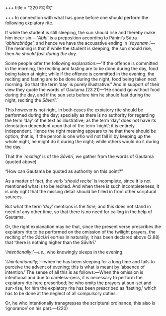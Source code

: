 +++
title = "220 तञ् चेद्"

+++
In connection with what has gone before one should perform the following
expiatory rite.

If while the student is still sleeping, the sun should rise and thereby
make him incur sin.—‘*Abhi*’ is a preposition according to Pāṇini’s
Sūtra ‘*abhirabhāge*’; and hence we have the accusative ending in
‘*śayanam*.’—The meaning is that if while the student is sleeping, the
sun should rise, then *he should fast during the day*.

Some people oífer the following explanation:—“If the offence is
committed in the morning, the reciting and fasting are to be done during
the day, food being taken at night; while if the offence is committed in
the evening, the reciting and fasting are to be done during the night,
food being taken next morning. So that the term ‘day’ is purely
illustrative.” And in support of their view they quote the words of
Gautama (23.21)—‘He should go without food during the day, and if the
sun sets before him he should fast during the night, reciting the
*Sāvitrī*.’

This however is not right. In both cases the expiatory rite should be
performed during the day; specially as there is no authority for
regarding the term ‘day’ of the text as illustrative; as the term ‘day’
does not have its denotation dependent upon that of the term ‘night’; it
is entirely independent. Hence the right meaning appears to he that
there should be option; that is, if the person is one who will not fall
ill by keeping up the whole night, he might do it during the night;
while others would do it during the day.

That the ‘*reciting*’ is of the *Sāvitrī*, we gather from the words of
Gautama (quoted above).

“How can Gautama be quoted as authority on this point?”

As a matter of fact, the verb ‘*should recite*’ is incomplete, since it
is not mentioned what is to be recited. And when there is such
incompleteness, it is only right that the missing detail should be
filled in from other scriptural sources.

But what the term ‘*day*’ mentions is the *time*; and this does not
stand in need of any other time, so that there is no need for calling in
the help of Gautama.

Or, the right explanation may be that, since the present verse
prescribes the expiatory rite to be performed on the omission of the
twilight prayers, the reciting of the *SācUrī* eorties in naturally; it
has been declared above (2.88) that ‘there is nothing higher than the
*Sāvitrī*.’

‘*Intentionally*;’—*i.e*., who knowingly sleeps in the evening.

‘*Unintentionally*;’—when he has been sleeping for a long time and fails
to perceive the advent of evening; this is what is meant by ‘absence of
intention.’ The sense of all this is as follows:—When the omission is
intentional and due to careless-ṇess, it is necessary to perform the
expiatory rite here prescribed; he who omits the prayers at sun-set and
sun-rise, for him the expiatory rite has been prescribed as ‘fasting,’
which has to be done at the neglect of all compulsory duties.

Or, he who intentionally transgresses the scriptural ordinance, this
also is ‘ignorance’ on his part.—(220)


